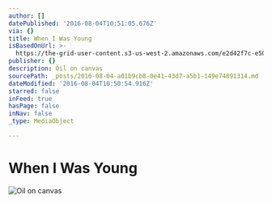 ```yaml
---
author: []
datePublished: '2016-08-04T10:51:05.676Z'
via: {}
title: When I Was Young
isBasedOnUrl: >-
  https://the-grid-user-content.s3-us-west-2.amazonaws.com/e2d42f7c-e50a-41a1-8eaf-c452bd062911.jpg
publisher: {}
description: Oil on canvas
sourcePath: _posts/2016-08-04-a01b9cb8-0e41-43d7-a5b1-149e74891314.md
dateModified: '2016-08-04T10:50:54.916Z'
starred: false
inFeed: true
hasPage: false
inNav: false
_type: MediaObject

---
```

# When I Was Young
![Oil on canvas](https://the-grid-user-content.s3-us-west-2.amazonaws.com/e2d42f7c-e50a-41a1-8eaf-c452bd062911.jpg)